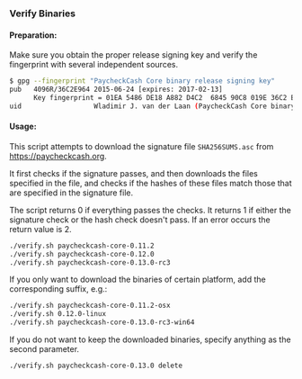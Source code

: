 ### Verify Binaries

#### Preparation:

Make sure you obtain the proper release signing key and verify the fingerprint with several independent sources.

```sh
$ gpg --fingerprint "PaycheckCash Core binary release signing key"
pub   4096R/36C2E964 2015-06-24 [expires: 2017-02-13]
      Key fingerprint = 01EA 5486 DE18 A882 D4C2  6845 90C8 019E 36C2 E964
uid                  Wladimir J. van der Laan (PaycheckCash Core binary release signing key) <laanwj@gmail.com>
```

#### Usage:

This script attempts to download the signature file `SHA256SUMS.asc` from https://paycheckcash.org.

It first checks if the signature passes, and then downloads the files specified in the file, and checks if the hashes of these files match those that are specified in the signature file.

The script returns 0 if everything passes the checks. It returns 1 if either the signature check or the hash check doesn't pass. If an error occurs the return value is 2.


```sh
./verify.sh paycheckcash-core-0.11.2
./verify.sh paycheckcash-core-0.12.0
./verify.sh paycheckcash-core-0.13.0-rc3
```

If you only want to download the binaries of certain platform, add the corresponding suffix, e.g.:

```sh
./verify.sh paycheckcash-core-0.11.2-osx
./verify.sh 0.12.0-linux
./verify.sh paycheckcash-core-0.13.0-rc3-win64
```

If you do not want to keep the downloaded binaries, specify anything as the second parameter.

```sh
./verify.sh paycheckcash-core-0.13.0 delete
```
